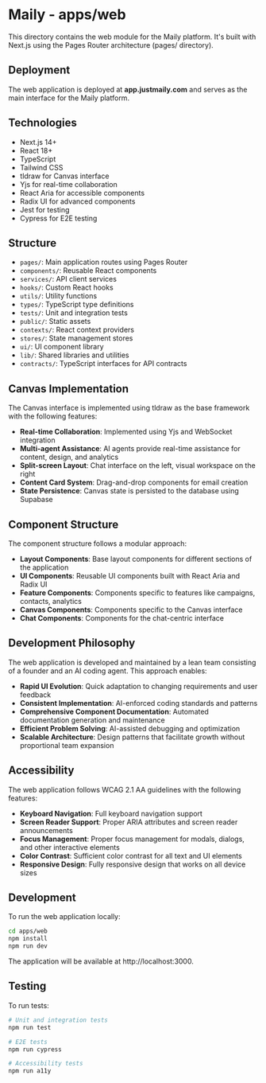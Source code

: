 # Maily - apps/web

This directory contains the web module for the Maily platform. It's built with Next.js using the Pages Router architecture (pages/ directory).

## Deployment

The web application is deployed at **app.justmaily.com** and serves as the main interface for the Maily platform.

## Technologies

- Next.js 14+
- React 18+
- TypeScript
- Tailwind CSS
- tldraw for Canvas interface
- Yjs for real-time collaboration
- React Aria for accessible components
- Radix UI for advanced components
- Jest for testing
- Cypress for E2E testing

## Structure

- `pages/`: Main application routes using Pages Router
- `components/`: Reusable React components
- `services/`: API client services
- `hooks/`: Custom React hooks
- `utils/`: Utility functions
- `types/`: TypeScript type definitions
- `tests/`: Unit and integration tests
- `public/`: Static assets
- `contexts/`: React context providers
- `stores/`: State management stores
- `ui/`: UI component library
- `lib/`: Shared libraries and utilities
- `contracts/`: TypeScript interfaces for API contracts

## Canvas Implementation

The Canvas interface is implemented using tldraw as the base framework with the following features:

- **Real-time Collaboration**: Implemented using Yjs and WebSocket integration
- **Multi-agent Assistance**: AI agents provide real-time assistance for content, design, and analytics
- **Split-screen Layout**: Chat interface on the left, visual workspace on the right
- **Content Card System**: Drag-and-drop components for email creation
- **State Persistence**: Canvas state is persisted to the database using Supabase

## Component Structure

The component structure follows a modular approach:

- **Layout Components**: Base layout components for different sections of the application
- **UI Components**: Reusable UI components built with React Aria and Radix UI
- **Feature Components**: Components specific to features like campaigns, contacts, analytics
- **Canvas Components**: Components specific to the Canvas interface
- **Chat Components**: Components for the chat-centric interface

## Development Philosophy

The web application is developed and maintained by a lean team consisting of a founder and an AI coding agent. This approach enables:

- **Rapid UI Evolution**: Quick adaptation to changing requirements and user feedback
- **Consistent Implementation**: AI-enforced coding standards and patterns
- **Comprehensive Component Documentation**: Automated documentation generation and maintenance
- **Efficient Problem Solving**: AI-assisted debugging and optimization
- **Scalable Architecture**: Design patterns that facilitate growth without proportional team expansion

## Accessibility

The web application follows WCAG 2.1 AA guidelines with the following features:

- **Keyboard Navigation**: Full keyboard navigation support
- **Screen Reader Support**: Proper ARIA attributes and screen reader announcements
- **Focus Management**: Proper focus management for modals, dialogs, and other interactive elements
- **Color Contrast**: Sufficient color contrast for all text and UI elements
- **Responsive Design**: Fully responsive design that works on all device sizes

## Development

To run the web application locally:

```bash
cd apps/web
npm install
npm run dev
```

The application will be available at http://localhost:3000.

## Testing

To run tests:

```bash
# Unit and integration tests
npm run test

# E2E tests
npm run cypress

# Accessibility tests
npm run a11y
```

